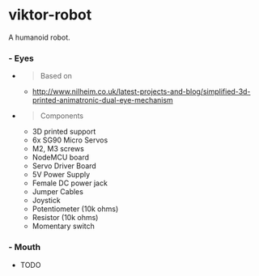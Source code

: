 # viktor-robot
A humanoid robot.

### - Eyes
- > Based on
    - http://www.nilheim.co.uk/latest-projects-and-blog/simplified-3d-printed-animatronic-dual-eye-mechanism
- > Components
    - 3D printed support
    - 6x SG90 Micro Servos
    - M2, M3 screws
    - NodeMCU board
    - Servo Driver Board
    - 5V Power Supply
    - Female DC power jack
    - Jumper Cables
    - Joystick
    - Potentiometer (10k ohms)
    - Resistor (10k ohms)
    - Momentary switch
### - Mouth
- TODO